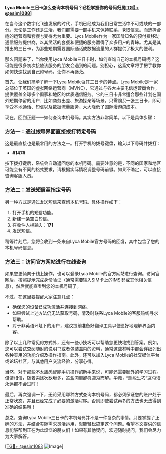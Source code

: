 **Lyca Mobile三日卡怎么查询本机号码？轻松掌握你的号码归属[[TG💪+ @esim1088](https://t.me/s/esim1088)]**

在当今这个数字化飞速发展的时代，手机已经成为我们日常生活中不可或缺的一部分。无论是工作还是生活，我们都需要一部手机来保持联系、获取信息。而选择合适的运营商和套餐也变得尤为重要。Lyca Mobile作为一家国际知名的预付费移动通信服务提供商，以其灵活的套餐和便捷的服务赢得了众多用户的青睐。尤其是其推出的三日卡，为那些短期需要国际通话或数据流量的人群提供了极大的便利。

那么问题来了，当你使用Lyca Mobile三日卡时，如何查询自己的本机号码呢？这可能是很多初次接触该服务的朋友会遇到的问题。别担心，这篇文章将手把手教你如何快速找到自己的号码，让你不再迷茫。

首先，让我们简单了解一下Lyca Mobile及其三日卡的特点。Lyca Mobile是一家总部位于英国的虚拟网络运营商（MVNO），它通过与各大主要电信运营商合作，提供覆盖全球多个国家和地区的优质通信服务。它的三日卡非常适合那些计划在国外短期停留的用户，比如商务出差、旅游探亲等场景。只需购买一张三日卡，即可享受本地通话、短信以及数据流量服务，大大降低了国际漫游的成本。

现在，回到正题——如何查询本机号码。其实方法非常简单，以下是具体步骤：

### 方法一：通过拨号界面直接拨打特定号码

这是最直接也是最常用的方法之一。打开手机的拨号键盘，输入以下号码并拨打：
- **#147#**

按下拨打键后，系统会自动返回您的本机号码。需要注意的是，不同的国家和地区可能会有不同的格式要求，请根据实际情况调整号码前缀。如果不确定，可以直接咨询客服人员。

### 方法二：发送短信至指定号码

另一种方式是通过发送短信来查询本机号码。具体操作如下：
1. 打开手机的短信功能。
2. 新建一条空白短信。
3. 在收件人栏输入：**171**
4. 发送短信。

稍等片刻后，您将会收到一条来自Lyca Mobile官方号码的回复，其中包含了您的本机号码信息。

### 方法三：访问官方网站进行在线查询

如果您更倾向于线上操作，也可以登录Lyca Mobile的官方网站进行查询。访问官网后，按照提示完成身份验证（通常需要输入SIM卡上的IMSI码或其他相关信息），然后就能查看到您的本机号码了。

不过，在这里要提醒大家注意几点：
- 确保您的设备已成功激活并连接到网络。
- 如果尝试上述方法仍无法获取号码，请及时联系Lyca Mobile的客服热线寻求帮助。
- 对于非英语环境下的用户，建议提前准备好翻译工具以便更好地理解界面内容。

除了以上几种常见的方式外，还有一些小技巧可以帮助您更快地找到答案。例如，您可以尝试查阅随附的说明书或者包装盒内的资料，通常这些材料中都会详细列出各种实用的功能介绍及操作指南。此外，还可以加入Lyca Mobile的社交媒体平台或论坛社区，与其他用户交流经验，分享心得。

当然，对于那些不太熟悉智能手机操作的新手来说，可能还需要额外的学习过程。但请相信，随着实践次数增多，这些问题都将迎刃而解。毕竟，“熟能生巧”这句话永远都不会过时！

最后，再次强调一下，无论采用哪种方式查询本机号码，都必须保证您的账户处于正常状态，并且已经完成了必要的激活程序。否则即使尝试再多的方法也无法得到准确的结果哦！

总之，查询Lyca Mobile三日卡的本机号码并不是一件复杂的事情。只要掌握了正确的方法，并结合实际需求灵活运用，就能轻松搞定这个问题。希望本文提供的信息能够帮到正在为此烦恼的朋友们！如果有其他疑问，欢迎随时提问，我们会尽力为大家解答。

[[TG💪+ @esim1088](https://t.me/s/esim1088) ![Image](https://i.postimg.cc/4NQfJmqS/Snipaste-2025-05-13-00-14-12.png)]
